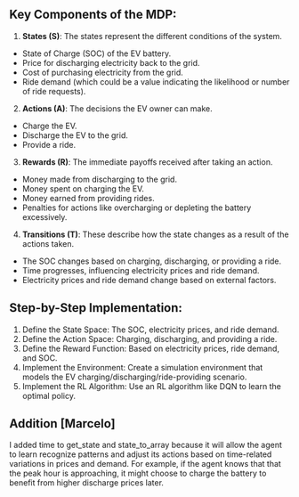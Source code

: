 ## Key Components of the MDP:
1. **States (S)**: The states represent the different conditions of the system.
  - State of Charge (SOC) of the EV battery.
  - Price for discharging electricity back to the grid.
  - Cost of purchasing electricity from the grid.
  - Ride demand (which could be a value indicating the likelihood or number of ride requests).
2. **Actions (A)**: The decisions the EV owner can make.
  - Charge the EV.
  - Discharge the EV to the grid.
  - Provide a ride.
3. **Rewards (R)**: The immediate payoffs received after taking an action.
  - Money made from discharging to the grid.
  - Money spent on charging the EV.
  - Money earned from providing rides.
  - Penalties for actions like overcharging or depleting the battery excessively.
4. **Transitions (T)**: These describe how the state changes as a result of the actions taken.
  - The SOC changes based on charging, discharging, or providing a ride.
  - Time progresses, influencing electricity prices and ride demand.
  - Electricity prices and ride demand change based on external factors.

## Step-by-Step Implementation:
1. Define the State Space: The SOC, electricity prices, and ride demand.
2. Define the Action Space: Charging, discharging, and providing a ride.
3. Define the Reward Function: Based on electricity prices, ride demand, and SOC.
4. Implement the Environment: Create a simulation environment that models the EV charging/discharging/ride-providing scenario.
5. Implement the RL Algorithm: Use an RL algorithm like DQN to learn the optimal policy.

## Addition [Marcelo]
I added time to get_state and state_to_array because it will allow the agent to learn recognize patterns and adjust its actions based on time-related variations in prices and demand. For example, if the agent knows that that the peak hour is approaching, it might choose to charge the battery to benefit from higher discharge prices later.
